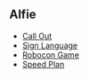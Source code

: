 ## Alfie

- [Call Out](https://yi226.github.io/call)
- [Sign Language](https://yi226.github.io/sign)
- [Robocon Game](https://yi226.github.io/robocon)
- [Speed Plan](https://yi226.github.io/speed)